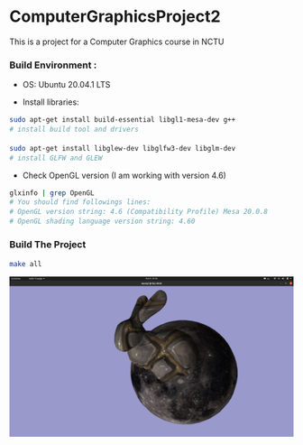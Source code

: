 # ComputerGraphicsProject2
This is a  project for a Computer Graphics course in NCTU


### Build Environment : 

- OS: Ubuntu 20.04.1 LTS

- Install libraries:

```bash
sudo apt-get install build-essential libgl1-mesa-dev g++
# install build tool and drivers

sudo apt-get install libglew-dev libglfw3-dev libglm-dev
# install GLFW and GLEW

```

- Check OpenGL version (I am working with version 4.6)
```bash
glxinfo | grep OpenGL
# You should find followings lines:
# OpenGL version string: 4.6 (Compatibility Profile) Mesa 20.0.8
# OpenGL shading language version string: 4.60
```
### Build The Project
```bash
make all
```
![alt text](Resources/bunny_moon.png?raw=true "玉兔美照")




